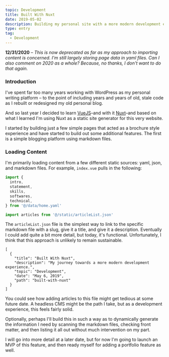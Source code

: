 ```yaml
---
topic: Development
title: Built With Nuxt
date: 2019-05-02
description: Building my personal site with a more modern development experience.
type: entry
tag:
  - Development
---
```


**12/31/2020** – _This is now deprecated as far as my approach to importing content is concerned. I'm still largely storing page data in yaml files. Can I also comment on 2020 as a whole? Because, no thanks, I don't want to do that again._

### Introduction

I've spent far too many years working with WordPress as my personal writing platform – to the point of including years and years of old, stale code as I rebuilt or redesigned my old personal blog.

And so last year I decided to learn [VueJS](https://vuejs.org/)–and with it [Nuxt](https://nuxtjs.org/)–and based on what I learned I'm using Nuxt as a static site generator for this very website.

I started by building just a few simple pages that acted as a brochure style experience and have started to build out some additional features. The first is a simple blogging platform using markdown files.

### Loading Content

I'm primarily loading content from a few different static sources: yaml, json, and markdown files. For example, `index.vue` pulls in the following:

```javascript
import {
  intro,
  statement,
  skills,
  softwares,
  technical,
} from '@/data/home.yaml'

import articles from '@/static/articleList.json'
```

The `articleList.json` file is the simplest way to link to the specific markdown file with a slug, give it a title, and give it a description. Eventually I could add quite a bit more detail, but today, it's functional. Unfortunately, I think that this approach is unlikely to remain sustainable.

```json[articleList.json]
[
  {
    "title": "Built With Nuxt",
    "description": "My journey towards a more modern development experience.",
    "topic": "Development",
    "date": "May 6, 2019",
    "path": "built-with-nuxt"
  }
]
```

You could see how adding articles to this file might get tedious at some future date. A headless CMS might be the path I take, but as a development experience, this feels fairly solid.

Optionally, perhaps I'll build this in such a way as to dynamically generate the information I need by scanning the markdown files, checking front matter, and then listing it all out without much intervention on my part.

I will go into more detail at a later date, but for now I'm going to launch an MVP of this feature, and then ready myself for adding a portfolio feature as well.
